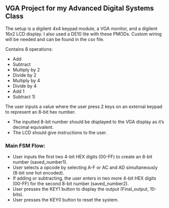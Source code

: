 ## VGA Project for my Advanced Digital Systems Class

The setup is a digilent 4x4 keypad module, a VGA monitor, and a digilent 16x2 LCD display.
I also used a DE10 lite with these PMODs. Custom wiring will be needed and can be found in the csv file.

Contains 8 operations:
* Add
* Subtract
* Multiply by 2
* Divide by 2
* Multiply by 4
* Divide by 4
* Add 1
* Subtract 1)

The user inputs a value where the user press 2 keys on an external keypad to represent an 8-bit hex number.
* The inputted 8-bit number should be displayed to the VGA display as it’s decimal equivalent.
* The LCD should give instructions to the user.

### Main FSM Flow:
* User inputs the first two 4-bit HEX digits (00-FF) to create an 8-bit number (saved_number1).
* User selects a opcode by selecting A-F or AC and AD simultaneously (8-bit one hot encoded).
* If adding or subtracting, the user enters in two more 4-bit HEX digits (00-FF) for the second 8-bit number (saved_number2).
* User presses the KEY1 button to display the output (Final_output, 10-bits).
* User presses the KEY0 button to reset the system.


